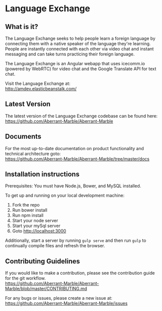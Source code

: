 # Language Exchange

## What is it?

The Language Exchange seeks to help people learn a foreign language by connecting them with a native speaker of the language they're learning. People are instantly connected with each other via video chat and instant messaging and can take turns practicing their foreign language.

The Language Exchange is an Angular webapp that uses icecomm.io (powered by WebRTC) for video chat and the Google Translate API for text chat.

Visit the Language Exchange at:  
<http://amdev.elasticbeanstalk.com/>

## Latest Version

The latest version of the Language Exchange codebase can be found here:  
<https://github.com/Aberrant-Marble/Aberrant-Marble>

## Documents

For the most up-to-date documentation on product functionality and technical architecture goto:  
<https://github.com/Aberrant-Marble/Aberrant-Marble/tree/master/docs>

## Installation instructions

Prerequisites: You must have Node.js, Bower, and MySQL installed.

To get up and running on your local development machine:  
1. Fork the repo  
2. Run bower install  
3. Run npm install  
4. Start your node server  
5. Start your mySql server  
6. Goto <http://localhost:3000>  

Additionally, start a server by running `gulp serve` and then run `gulp` to continually compile files and refresh the browser.

## Contributing Guidelines

If you would like to make a contribution, please see the contribution guide for the git workflow.  
<https://github.com/Aberrant-Marble/Aberrant-Marble/blob/master/CONTRIBUTING.md>

For any bugs or issues, please create a new issue at:  
<https://github.com/Aberrant-Marble/Aberrant-Marble/issues>

